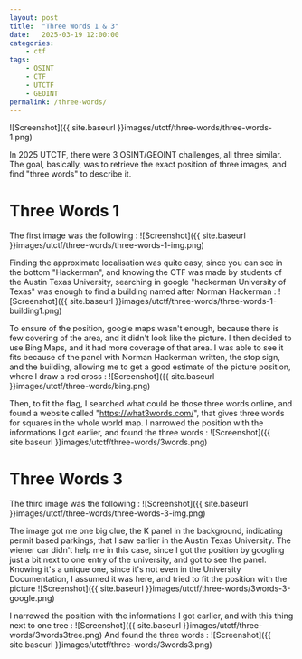 ```yaml
---
layout: post
title:	"Three Words 1 & 3"
date:	2025-03-19 12:00:00
categories:
    - ctf
tags:
    - OSINT
    - CTF
    - UTCTF
    - GEOINT
permalink: /three-words/
---
```


![Screenshot]({{ site.baseurl }}images/utctf/three-words/three-words-1.png)

In 2025 UTCTF, there were 3 OSINT/GEOINT challenges, all three similar. The goal, basically, was to retrieve the exact position of three images, and find "three words" to describe it.
# Three Words 1
The first image was the following : 
![Screenshot]({{ site.baseurl }}images/utctf/three-words/three-words-1-img.png)

Finding the approximate localisation was quite easy, since you can see in the bottom "Hackerman", and knowing the CTF was made by students of the Austin Texas University, searching in google "hackerman University of Texas" was enough to find a building named after Norman Hackerman : 
![Screenshot]({{ site.baseurl }}images/utctf/three-words/three-words-1-building1.png)

To ensure of the position, google maps wasn't enough, because there is few covering of the area, and it didn't look like the picture. 
I then decided to use Bing Maps, and it had more coverage of that area. I was able to see it fits because of the panel with Norman Hackerman written, the stop sign, and the building, allowing me to get a good estimate of the picture position, where I draw a red cross : 
![Screenshot]({{ site.baseurl }}images/utctf/three-words/bing.png)

Then, to fit the flag, I searched what could be those three words online, and found a website called "https://what3words.com/", that gives three words for squares in the whole world map. I narrowed the position with the informations I got earlier, and found the three words : 
![Screenshot]({{ site.baseurl }}images/utctf/three-words/3words.png)

# Three Words 3
The third image was the following : 
![Screenshot]({{ site.baseurl }}images/utctf/three-words/three-words-3-img.png)

The image got me one big clue, the K panel in the background, indicating permit based parkings, that I saw earlier in the Austin Texas University. The wiener car didn't help me in this case, since I got the position by googling just a bit next to one entry of the university, and got to see the panel. Knowing it's a unique one, since it's not even in the University Documentation, I assumed it was here, and tried to fit the position with the picture
![Screenshot]({{ site.baseurl }}images/utctf/three-words/3words-3-google.png)

I narrowed the position with the informations I got earlier, and with this thing next to one tree : 
![Screenshot]({{ site.baseurl }}images/utctf/three-words/3words3tree.png)
And found the three words : 
![Screenshot]({{ site.baseurl }}images/utctf/three-words/3words3.png)


